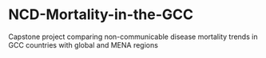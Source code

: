 # NCD-Mortality-in-the-GCC
Capstone project comparing non-communicable disease mortality trends in GCC countries with global and MENA regions
